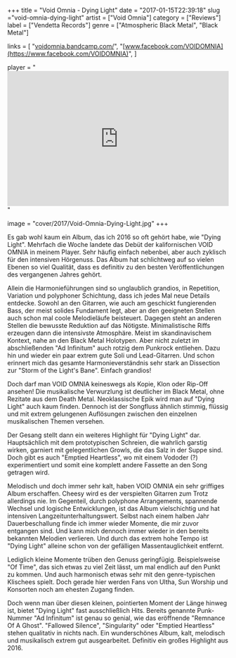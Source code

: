 +++
title = "Void Omnia - Dying Light"
date = "2017-01-15T22:39:18"
slug ="void-omnia-dying-light"
artist = ["Void Omnia"]
category = ["Reviews"]
label = ["Vendetta Records"]
genre = ["Atmospheric Black Metal", "Black Metal"]

links = [
    "[voidomnia.bandcamp.com/](https://voidomnia.bandcamp.com/)",
    "[www.facebook.com/VOIDOMNIA](https://www.facebook.com/VOIDOMNIA)",
]

player = "<iframe style='border: 0; width: 100%; height: 307px;' src='https://bandcamp.com/EmbeddedPlayer/album=1706926542/size=large/bgcol=333333/linkcol=ffffff/artwork=none/transparent=true/' ></iframe>"

image = "cover/2017/Void-Omnia-Dying-Light.jpg"
+++

Es gab wohl kaum ein Album, das ich 2016 so oft gehört habe, wie "Dying Light". Mehrfach die Woche landete das Debüt der kalifornischen VOID OMNIA in meinem Player. Sehr häufig einfach nebenbei, aber auch zyklisch für den intensiven Hörgenuss. Das Album hat schlichtweg auf so vielen Ebenen so viel Qualität, dass es definitiv zu den besten Veröffentlichungen des vergangenen Jahres gehört.

Allein die Harmonieführungen sind so unglaublich grandios, in Repetition, Variation und polyphoner Schichtung, dass ich jedes Mal neue Details entdecke. Sowohl an den Gitarren, wie auch am geschickt fungierenden Bass, der meist solides Fundament legt, aber an den geeigneten Stellen auch schon mal coole Melodieläufe beisteuert. Dagegen steht an anderen Stellen die bewusste Reduktion auf das Nötigste. Minimalistische Riffs erzeugen dann die intensivste Atmosphäre. Meist im skandinavischem Kontext, nahe an den Black Metal Holotypen. Aber nicht zuletzt im abschließenden "Ad Infinitum" auch rotzig dem Punkrock entliehen. Dazu hin und wieder ein paar extrem gute Soli und Lead-Gitarren. Und schon erinnert mich das gesamte Harmonieverständnis sehr stark an Dissection zur "Storm of the Light's Bane". Einfach grandios!

Doch darf man VOID OMNIA keineswegs als Kopie, Klon oder Rip-Off ansehen! Die musikalische Verwurzlung ist deutlicher im Black Metal, ohne Rezitate aus dem Death Metal. Neoklassische Epik wird man auf "Dying Light" auch kaum finden. Dennoch ist der Songfluss ähnlich stimmig, flüssig und mit extrem gelungenen Auflösungen zwischen den einzelnen musikalischen Themen versehen.

Der Gesang stellt dann ein weiteres Highlight für "Dying Light" dar. Hauptsächlich mit dem prototypischen Schreien, die wahrlich garstig wirken, garniert mit gelegentlichen Growls, die das Salz in der Suppe sind. Doch gibt es auch "Emptied Heartless", wo mit einem Vododer (?) experimentiert und somit eine komplett andere Fassette an den Song getragen wird.

Melodisch und doch immer sehr kalt, haben VOID OMNIA ein sehr griffiges Album erschaffen. Cheesy wird es der verspielten Gitarren zum Trotz allerdings nie. Im Gegenteil, durch polyphone Arrangements, spannende Wechsel und logische Entwicklungen, ist das Album vielschichtig und hat intensiven Langzeitunterhaltungswert. Selbst nach einem halben Jahr Dauerbeschallung finde ich immer wieder Momente, die mir zuvor entgangen sind. Und kann mich dennoch immer wieder in den bereits bekannten Melodien verlieren. Und durch das extrem hohe Tempo ist "Dying Light" alleine schon von der gefälligen Massentauglichkeit entfernt.

Lediglich kleine Momente trüben den Genuss geringfügig. Beispielsweise "Of Time", das sich etwas zu viel Zeit lässt, um mal endlich auf den Punkt zu kommen. Und auch harmonisch etwas sehr mit den genre-typischen Klischees spielt. Doch gerade hier werden Fans von Ultha, Sun Worship und Konsorten noch am ehesten Zugang finden.

Doch wenn man über diesen kleinen, pointierten Moment der Länge hinweg ist, bietet "Dying Light" fast ausschließlich Hits. Bereits genannte Punk-Nummer "Ad Infinitum" ist genau so genial, wie das eröffnende "Remnance Of A Ghost". "Fallowed Silence", "Singularity" oder "Emptied Heartless" stehen qualitativ in nichts nach. Ein wunderschönes Album, kalt, melodisch und musikalisch extrem gut ausgearbeitet. Definitiv ein großes Highlight aus 2016.
